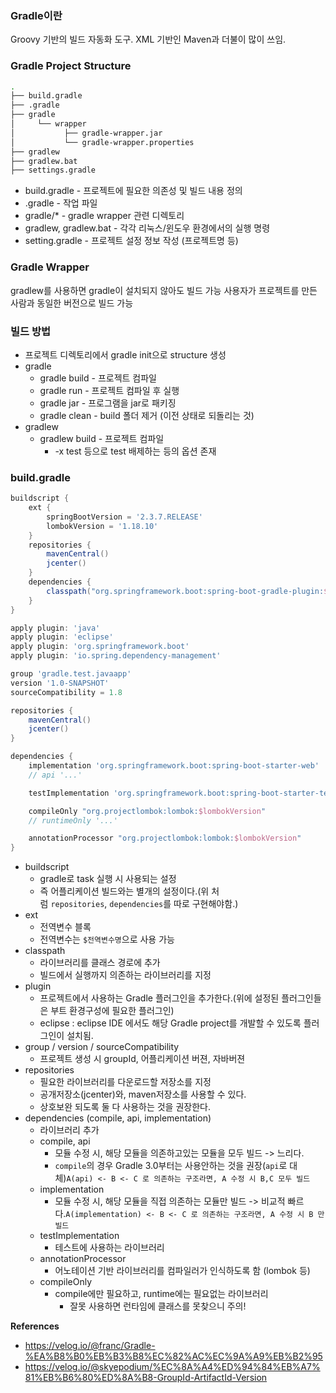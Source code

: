 ### Gradle이란
Groovy 기반의 빌드 자동화 도구. XML 기반인 Maven과 더불이 많이 쓰임.

### Gradle Project Structure
```bash
.
├── build.gradle
├── .gradle
├── gradle
│     └── wrapper
│           ├── gradle-wrapper.jar
│           └── gradle-wrapper.properties
├── gradlew
├── gradlew.bat
├── settings.gradle
```
- build.gradle - 프로젝트에 필요한 의존성 및 빌드 내용 정의
- .gradle - 작업 파일
- gradle/* - gradle wrapper 관련 디렉토리
- gradlew, gradlew.bat - 각각 리눅스/윈도우 환경에서의 실행 명령
- setting.gradle - 프로젝트 설정 정보 작성 (프로젝트명 등)

### Gradle Wrapper
gradlew를 사용하면 gradle이 설치되지 않아도 빌드 가능
사용자가 프로젝트를 만든 사람과 동일한 버전으로 빌드 가능

### 빌드 방법
- 프로젝트 디렉토리에서 gradle init으로 structure 생성
- gradle
    - gradle build - 프로젝트 컴파일
    - gradle run - 프로젝트 컴파일 후 실행
    - gradle jar - 프로그램을 jar로 패키징
    - gradle clean - build 폴더 제거 (이전 상태로 되돌리는 것)
- gradlew
    - gradlew build - 프로젝트 컴파일
        - -x test 등으로 test 배제하는 등의 옵션 존재

### build.gradle
```groovy
buildscript {
    ext {
        springBootVersion = '2.3.7.RELEASE'
        lombokVersion = '1.18.10'
    }
    repositories {
        mavenCentral()
        jcenter()
    }
    dependencies {
        classpath("org.springframework.boot:spring-boot-gradle-plugin:${springBootVersion}")
    }
}

apply plugin: 'java'
apply plugin: 'eclipse'
apply plugin: 'org.springframework.boot'
apply plugin: 'io.spring.dependency-management'

group 'gradle.test.javaapp'
version '1.0-SNAPSHOT'
sourceCompatibility = 1.8

repositories {
    mavenCentral()
    jcenter()
}

dependencies {
    implementation 'org.springframework.boot:spring-boot-starter-web'
    // api '...'

    testImplementation 'org.springframework.boot:spring-boot-starter-test'

    compileOnly "org.projectlombok:lombok:$lombokVersion"
    // runtimeOnly '...'

    annotationProcessor "org.projectlombok:lombok:$lombokVersion"
}
```
- buildscript
    - gradle로 task 실행 시 사용되는 설정
    - 즉 어플리케이션 빌드와는 별개의 설정이다.(위 처럼 `repositories`, `dependencies`를 따로 구현해야함.)
- ext
    - 전역변수 블록
    - 전역변수는 `$전역변수명`으로 사용 가능
- classpath
    - 라이브러리를 클래스 경로에 추가
    - 빌드에서 실행까지 의존하는 라이브러리를 지정
- plugin
    - 프로젝트에서 사용하는 Gradle 플러그인을 추가한다.(위에 설정된 플러그인들은 부트 환경구성에 필요한 플러그인)
    - eclipse : eclipse IDE 에서도 해당 Gradle project를 개발할 수 있도록 플러그인이 설치됨.
- group / version / sourceCompatibility
    - 프로젝트 생성 시 groupId, 어플리케이션 버젼, 자바버젼
- repositories
    - 필요한 라이브러리를 다운로드할 저장소를 지정
    - 공개저장소(jcenter)와, maven저장소를 사용할 수 있다.
    - 상호보완 되도록 둘 다 사용하는 것을 권장한다.
- dependencies (compile, api, implementation)
    - 라이브러리 추가
    - compile, api
        - 모듈 수정 시, 해당 모듈을 의존하고있는 모듈을 모두 빌드 -> 느리다.
        - `compile`의 경우 Gradle 3.0부터는 사용안하는 것을 권장(`api`로 대체)`A(api) <- B <- C 로 의존하는 구조라면, A 수정 시 B,C 모두 빌드`
    - implementation
        - 모듈 수정 시, 해당 모듈을 직접 의존하는 모듈만 빌드 -> 비교적 빠르다.`A(implementation) <- B <- C 로 의존하는 구조라면, A 수정 시 B 만 빌드`
    - testImplementation
        - 테스트에 사용하는 라이브러리
    - annotationProcessor
        - 어노테이션 기반 라이브러리를 컴파일러가 인식하도록 함 (lombok 등)
    - compileOnly
        - compile에만 필요하고, runtime에는 필요없는 라이브러리
            - 잘못 사용하면 런타임에 클래스를 못찾으니 주의!

**References**
- https://velog.io/@franc/Gradle-%EA%B8%B0%EB%B3%B8%EC%82%AC%EC%9A%A9%EB%B2%95
- https://velog.io/@skyepodium/%EC%8A%A4%ED%94%84%EB%A7%81%EB%B6%80%ED%8A%B8-GroupId-ArtifactId-Version